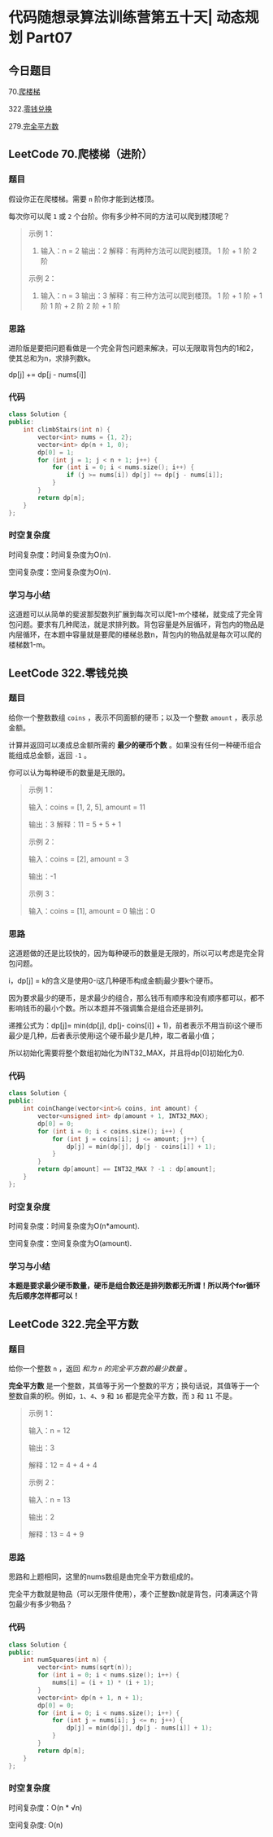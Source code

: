 # 代码随想录算法训练营第五十天| 动态规划 Part07

## 今日题目

70.[爬楼梯](https://leetcode.cn/problems/climbing-stairs/)

322.[零钱兑换](https://leetcode.cn/problems/coin-change/)

279.[完全平方数](https://leetcode.cn/problems/perfect-squares/)

## LeetCode 70.爬楼梯（进阶）

### 题目

假设你正在爬楼梯。需要 `n` 阶你才能到达楼顶。

每次你可以爬 `1` 或 `2` 个台阶。你有多少种不同的方法可以爬到楼顶呢？

> 示例 1：
>
> 1. 输入：n = 2 输出：2 解释：有两种方法可以爬到楼顶。 1 阶 + 1 阶 2 阶
>
> 示例 2：
>
> 1. 输入：n = 3 输出：3 解释：有三种方法可以爬到楼顶。 1 阶 + 1 阶 + 1 阶 1 阶 + 2 阶 2 阶 + 1 阶

### 思路

进阶版是要把问题看做是一个完全背包问题来解决，可以无限取背包内的1和2，使其总和为n，求排列数k。

dp[j] += dp[j - nums[i]]

### 代码

```C++
class Solution {
public:
    int climbStairs(int n) {
        vector<int> nums = {1, 2};
        vector<int> dp(n + 1, 0);
        dp[0] = 1;
        for (int j = 1; j < n + 1; j++) {
            for (int i = 0; i < nums.size(); i++) {
                if (j >= nums[i]) dp[j] += dp[j - nums[i]];
            }
        }
        return dp[n];
    }
};
```

### 时空复杂度

时间复杂度：时间复杂度为O(n).

空间复杂度：空间复杂度为O(n).

### 学习与小结

这道题可以从简单的斐波那契数列扩展到每次可以爬1-m个楼梯，就变成了完全背包问题。要求有几种爬法，就是求排列数。背包容量是外层循环，背包内的物品是内层循环，在本题中容量就是要爬的楼梯总数n，背包内的物品就是每次可以爬的楼梯数1-m。

## LeetCode 322.零钱兑换

### 题目

给你一个整数数组 `coins` ，表示不同面额的硬币；以及一个整数 `amount` ，表示总金额。

计算并返回可以凑成总金额所需的 **最少的****硬币****个数** 。如果没有任何一种硬币组合能组成总金额，返回 `-1` 。

你可以认为每种硬币的数量是无限的。

> 示例 1：
>
> 输入：coins = [1, 2, 5], amount = 11
>
> 输出：3  解释：11 = 5 + 5 + 1
>
> 示例 2：
>
> 输入：coins = [2], amount = 3
>
> 输出：-1
>
> 示例 3：
>
> 输入：coins = [1], amount = 0 输出：0

### 思路

这道题做的还是比较快的，因为每种硬币的数量是无限的，所以可以考虑是完全背包问题。

i，dp[j] = k的含义是使用0-i这几种硬币构成金额j最少要k个硬币。

因为要求最少的硬币，是求最少的组合，那么钱币有顺序和没有顺序都可以，都不影响钱币的最小个数。所以本题并不强调集合是组合还是排列。

递推公式为：dp[j]= min(dp[j], dp[j- coins[i]] + 1)，前者表示不用当前i这个硬币最少是几种，后者表示使用i这个硬币最少是几种，取二者最小值；

所以初始化需要将整个数组初始化为INT32_MAX，并且将dp[0]初始化为0.

### 代码

```C++
class Solution {
public:
    int coinChange(vector<int>& coins, int amount) {
        vector<unsigned int> dp(amount + 1, INT32_MAX);
        dp[0] = 0;
        for (int i = 0; i < coins.size(); i++) {
            for (int j = coins[i]; j <= amount; j++) {
                dp[j] = min(dp[j], dp[j - coins[i]] + 1);
            }
        }
        return dp[amount] == INT32_MAX ? -1 : dp[amount];
    }
};
```

### 时空复杂度

时间复杂度：时间复杂度为O(n*amount).

空间复杂度：空间复杂度为O(amount).

### 学习与小结

**本题是要求最少****硬币****数量，硬币是组合数还是排列数都无所谓！所以两个****for循环****先后顺序怎样都可以！**

## LeetCode 322.完全平方数

### 题目

给你一个整数 `n` ，返回 *和为* *`n`* *的完全平方数的最少数量* 。

**完全平方数** 是一个整数，其值等于另一个整数的平方；换句话说，其值等于一个整数自乘的积。例如，`1`、`4`、`9` 和 `16` 都是完全平方数，而 `3` 和 `11` 不是。

> 示例 1：
>
> 输入：n = 12
>
> 输出：3
>
> 解释：12 = 4 + 4 + 4
>
> 示例 2：
>
> 输入：n = 13
>
> 输出：2
>
> 解释：13 = 4 + 9

### 思路

思路和上题相同，这里的nums数组是由完全平方数组成的。

完全平方数就是物品（可以无限件使用），凑个正整数n就是背包，问凑满这个背包最少有多少物品？

### 代码

```C++
class Solution {
public:
    int numSquares(int n) {
        vector<int> nums(sqrt(n));
        for (int i = 0; i < nums.size(); i++) {
            nums[i] = (i + 1) * (i + 1);
        }
        vector<int> dp(n + 1, n + 1);
        dp[0] = 0;
        for (int i = 0; i < nums.size(); i++) {
            for (int j = nums[i]; j <= n; j++) {
                dp[j] = min(dp[j], dp[j - nums[i]] + 1);
            }
        }
        return dp[n];
    }
};
```

### 时空复杂度

时间复杂度：O(n * √n)

空间复杂度: O(n)